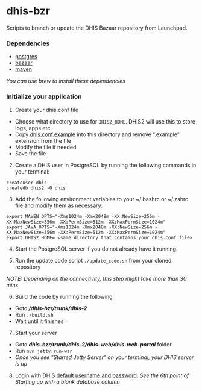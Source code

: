# dhis-bzr
Scripts to branch or update the DHIS Bazaar repository from Launchpad.

### Dependencies
- [postgres](http://www.postgresql.org/download/)
- [bazaar](http://wiki.bazaar.canonical.com/Download)
- [maven](https://maven.apache.org/)

*You can use brew to install these dependencies*

### Initialize your application

1. Create your dhis.conf file

  - Choose what directory to use for `DHIS2_HOME`. DHIS2 will use this to store logs, apps etc.
  - Copy [dhis.conf.example](https://github.com/DWB-eHealth/dhis-bzr/blob/master/dhis.conf.example) into this directory and remove ".example" extension from the file
  - Modify the file if needed
  - Save the file


2. Create a DHIS user in PostgreSQL by running the following commands in your terminal:

  ```
  createuser dhis
  createdb dhis2 -O dhis
  ```

3. Add the following environment variables to your ~/.bashrc or ~/.zshrc file and modify them as necessary:

  ```
  export MAVEN_OPTS="-Xms1024m -Xmx2048m -XX:NewSize=256m -XX:MaxNewSize=356m -XX:PermSize=512m -XX:MaxPermSize=1024m"
  export JAVA_OPTS="-Xms1024m -Xmx2048m -XX:NewSize=256m -XX:MaxNewSize=356m -XX:PermSize=512m -XX:MaxPermSize=1024m"
  export DHIS2_HOME= <same directory that contains your dhis.conf file>
  ```

4. Start the PostgreSQL server if you do not already have it running.

5. Run the update code script
  ```./update_code.sh``` from your cloned repository

  *NOTE: Depending on the connectivity, this step might take more than 30 mins*

6. Build the code by running the following
  * Goto ***/dhis-bzr/trunk/dhis-2***
  * Run ```./build.sh```
  * Wait until it finishes

7. Start your server
  * Goto ***dhis-bzr/trunk/dhis-2/dhis-web/dhis-web-portal*** folder
  * Run ```mvn jetty:run-war```
  * *Once you see "Started Jetty Server" on your terminal, your DHIS server is up*

8. Login with DHIS [default username and password](https://docs.dhis2.org/master/en/user/html/mod2_2.html).
  *See the 6th point of Starting up with a blank database column*
